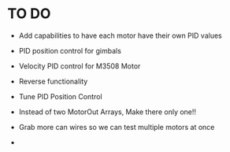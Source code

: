 # TO DO

- Add capabilities to have each motor have their own PID values

- PID position control for gimbals

- Velocity PID control for M3508 Motor

- Reverse functionality

- Tune PID Position Control

- Instead of two MotorOut Arrays, Make there only one!!

- Grab more can wires so we can test multiple motors at once 

- 

